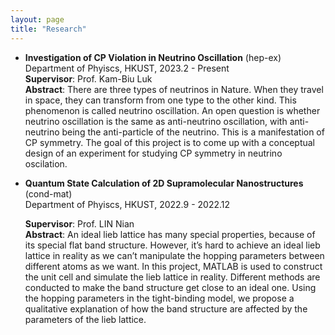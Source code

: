 ```yaml
---
layout: page
title: "Research"
---
```

* **Investigation of CP Violation in Neutrino Oscillation** (hep-ex)      
  Department of Phyiscs, HKUST, 2023.2 - Present   
  **Supervisor**: Prof. Kam-Biu Luk       
  **Abstract**: There are three types of neutrinos in Nature. When they travel in space, they can transform from one type to the other kind. This phenomenon is called neutrino oscillation. An open question is whether neutrino oscillation is the same as anti-neutrino oscillation, with anti-neutrino being the anti-particle of the neutrino. This is a manifestation of CP symmetry. The goal of this project is to come up with a conceptual design of an experiment for studying CP symmetry in neutrino oscilation.
  
  
* **Quantum State Calculation of 2D Supramolecular Nanostructures** (cond-mat)     
  Department of Phyiscs, HKUST, 2022.9 - 2022.12
         
  **Supervisor**: Prof. LIN Nian       
  **Abstract**: An ideal lieb lattice has many special properties, because of its special flat band structure. However, it’s hard to achieve an ideal lieb lattice in reality as we can’t manipulate the hopping parameters between different atoms as we want. In this project, MATLAB is used to construct the unit cell and simulate the lieb lattice in reality. Different methods are conducted to make the band structure get close to an ideal one. Using the hopping parameters in the tight-binding model, we propose a qualitative explanation of how the band structure are affected by the parameters of the lieb lattice.

